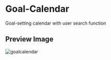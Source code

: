 # Goal-Calendar
Goal-setting calendar with user search function
## Preview Image
![goalcalendar](https://user-images.githubusercontent.com/50346189/78699948-a8327100-793f-11ea-95e2-5024fd242f0b.png)

